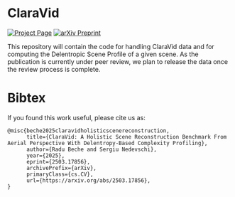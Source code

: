 # ClaraVid
[![Project Page](https://img.shields.io/badge/Project%20Page-ClaraVid-blue?style=for-the-badge&logo=github)](https://rdbch.github.io/claravid/) [![arXiv Preprint](https://img.shields.io/badge/arXiv-2503.17856-b31b1b?style=for-the-badge&logo=arXiv&logoColor=white)](https://arxiv.org/abs/2503.17856)


This repository will contain the code for handling ClaraVid data and for computing the Delentropic Scene Profile of a given scene.
As the publication is currently under peer review, we plan to release the data once the review process is complete.



# Bibtex
If you found this work useful, please cite us as:

```
@misc{beche2025claravidholisticscenereconstruction,
      title={ClaraVid: A Holistic Scene Reconstruction Benchmark From Aerial Perspective With Delentropy-Based Complexity Profiling}, 
      author={Radu Beche and Sergiu Nedevschi},
      year={2025},
      eprint={2503.17856},
      archivePrefix={arXiv},
      primaryClass={cs.CV},
      url={https://arxiv.org/abs/2503.17856}, 
}
```

